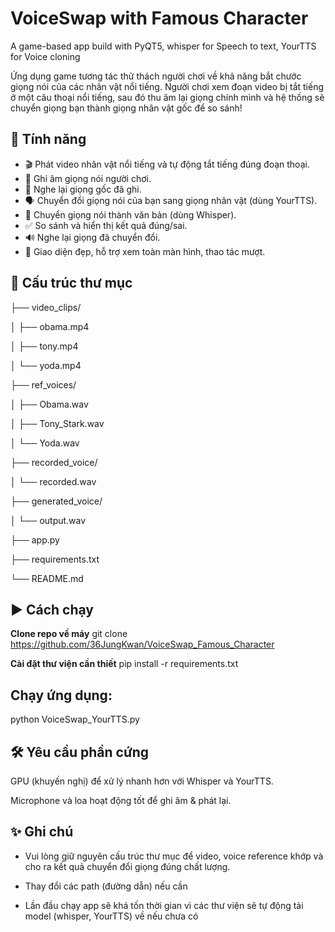 # VoiceSwap with Famous Character
A game-based app build with PyQT5, whisper for Speech to text, YourTTS for Voice cloning

Ứng dụng game tương tác thử thách người chơi về khả năng bắt chước giọng nói của các nhân vật nổi tiếng. Người chơi xem đoạn video bị tắt tiếng ở một câu thoại nổi tiếng, sau đó thu âm lại giọng chính mình và hệ thống sẽ chuyển giọng bạn thành giọng nhân vật gốc để so sánh!

## 🧠 Tính năng

- 🎬 Phát video nhân vật nổi tiếng và tự động tắt tiếng đúng đoạn thoại.
- 🎤 Ghi âm giọng nói người chơi.
- 🔁 Nghe lại giọng gốc đã ghi.
- 🗣 Chuyển đổi giọng nói của bạn sang giọng nhân vật (dùng YourTTS).
- 📝 Chuyển giọng nói thành văn bản (dùng Whisper).
- ✅ So sánh và hiển thị kết quả đúng/sai.
- 🔊 Nghe lại giọng đã chuyển đổi.
- 🎨 Giao diện đẹp, hỗ trợ xem toàn màn hình, thao tác mượt.

## 📂 Cấu trúc thư mục

├── video_clips/

│ ├── obama.mp4

│ ├── tony.mp4

│ └── yoda.mp4

├── ref_voices/

│ ├── Obama.wav

│ ├── Tony_Stark.wav

│ └── Yoda.wav

├── recorded_voice/

│ └── recorded.wav

├── generated_voice/

│ └── output.wav

├── app.py

├── requirements.txt

└── README.md

## ▶️ Cách chạy

**Clone repo về máy**
   git clone https://github.com/36JungKwan/VoiceSwap_Famous_Character

**Cài đặt thư viện cần thiết**
   pip install -r requirements.txt
   
## Chạy ứng dụng:

python VoiceSwap_YourTTS.py

## 🛠 Yêu cầu phần cứng

GPU (khuyến nghị) để xử lý nhanh hơn với Whisper và YourTTS.

Microphone và loa hoạt động tốt để ghi âm & phát lại.

## ✨ Ghi chú

- Vui lòng giữ nguyên cấu trúc thư mục để video, voice reference khớp và cho ra kết quả chuyển đổi giọng đúng chất lượng.

- Thay đổi các path (đường dẫn) nếu cần

- Lần đầu chạy app sẽ khá tốn thời gian vì các thư viện sẽ tự động tải model (whisper, YourTTS) về nếu chưa có
